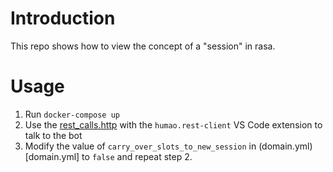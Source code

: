 # Introduction

This repo shows how to view the concept of a "session" in rasa.


# Usage
1. Run `docker-compose up`
2. Use the [rest_calls.http](./rest_calls.http) with the `humao.rest-client` VS Code extension to talk to the bot
3. Modify the value of `carry_over_slots_to_new_session` in (domain.yml)[domain.yml] to `false` and repeat step 2.